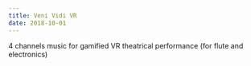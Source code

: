 ```yaml
---
title: Veni Vidi VR
date: 2018-10-01
---
```


4 channels music for gamified VR theatrical performance (for flute and electronics)

